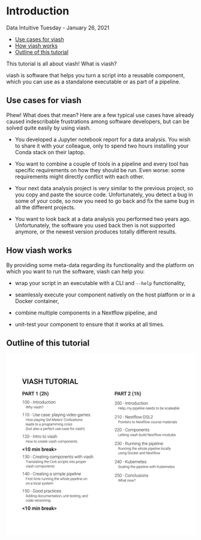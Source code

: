 Introduction
================
Data Intuitive
Tuesday - January 26, 2021

  - [Use cases for viash](#use-cases-for-viash)
  - [How viash works](#how-viash-works)
  - [Outline of this tutorial](#outline-of-this-tutorial)

This tutorial is all about viash\! What is viash?

viash is software that helps you turn a script into a reusable
component, which you can use as a standalone executable or as part of a
pipeline.

## Use cases for viash

Phew\! What does that mean? Here are a few typical use cases have
already caused indescribable frustrations among software developers, but
can be solved quite easily by using viash.

  - You developed a Jupyter notebook report for a data analysis. You
    wish to share it with your colleague, only to spend two hours
    installing your Conda stack on their laptop.

  - You want to combine a couple of tools in a pipeline and every tool
    has specific requirements on how they should be run. Even worse:
    some requirements might directly conflict with each other.

  - Your next data analysis project is very similar to the previous
    project, so you copy and paste the source code. Unfortunately, you
    detect a bug in some of your code, so now you need to go back and
    fix the same bug in all the different projects.

  - You want to look back at a data analysis you performed two years
    ago. Unfortunately, the software you used back then is not supported
    anymore, or the newest version produces totally different results.

## How viash works

By providing some meta-data regarding its functionality and the platform
on which you want to run the software, viash can help you:

  - wrap your script in an executable with a CLI and `--help`
    functionality,

  - seamlessly execute your component natively on the host platform or
    in a Docker container,

  - combine multiple components in a Nextflow pipeline, and

  - unit-test your component to ensure that it works at all times.

## Outline of this tutorial

![](img/outline.svg)
